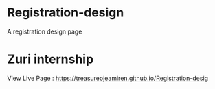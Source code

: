 # Registration-design
 A registration design page 
# Zuri internship 

View Live Page :
https://treasureojeamiren.github.io/Registration-desig
